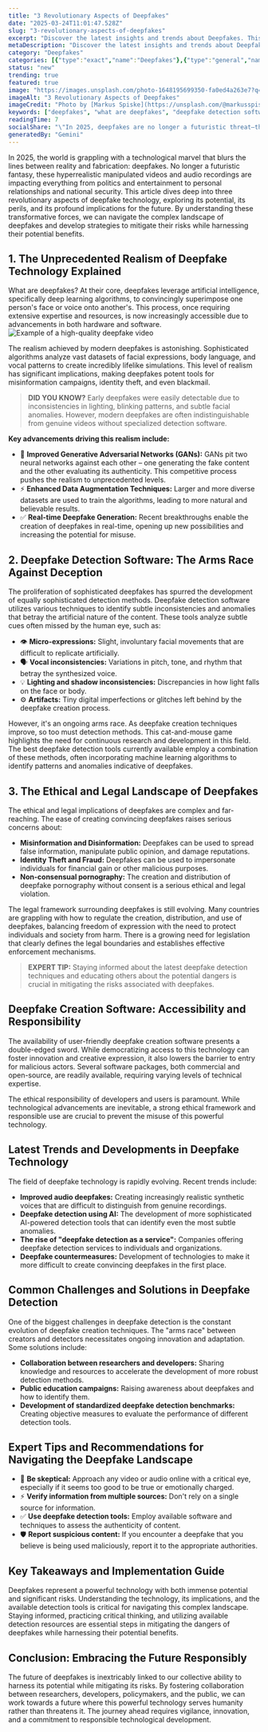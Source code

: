 ```yaml
---
title: "3 Revolutionary Aspects of Deepfakes"
date: "2025-03-24T11:01:47.528Z"
slug: "3-revolutionary-aspects-of-deepfakes"
excerpt: "Discover the latest insights and trends about Deepfakes. This comprehensive guide covers everything you need to know about Deepfakes in 2025."
metaDescription: "Discover the latest insights and trends about Deepfakes. This comprehensive guide covers everything you need to know about Deepfakes in 2025."
category: "Deepfakes"
categories: [{"type":"exact","name":"Deepfakes"},{"type":"general","name":"Artificial Intelligence"},{"type":"medium","name":"Computer Vision"},{"type":"specific","name":"Image Synthesis"},{"type":"niche","name":"Generative Adversarial Networks"}]
status: "new"
trending: true
featured: true
image: "https://images.unsplash.com/photo-1648195699350-fa0ed4a263e7?q=85&w=1200&fit=max&fm=webp&auto=compress"
imageAlt: "3 Revolutionary Aspects of Deepfakes"
imageCredit: "Photo by [Markus Spiske](https://unsplash.com/@markusspiske) on Unsplash"
keywords: ["deepfakes", "what are deepfakes", "deepfake detection software", "how to spot a deepfake", "deepfake technology explained", "best deepfake detection tools", "deepfake video examples", "dangers of deepfakes", "deepfake creation software", "deepfake ethics and legality"]
readingTime: 7
socialShare: "\"In 2025, deepfakes are no longer a futuristic threat—they're a present-day reality.  Understanding their revolutionary aspects is crucial for navigating our increasingly digital world.\""
generatedBy: "Gemini"
---
```




In 2025, the world is grappling with a technological marvel that blurs the lines between reality and fabrication: deepfakes.  No longer a futuristic fantasy, these hyperrealistic manipulated videos and audio recordings are impacting everything from politics and entertainment to personal relationships and national security.  This article dives deep into three revolutionary aspects of deepfake technology, exploring its potential, its perils, and its profound implications for the future.  By understanding these transformative forces, we can navigate the complex landscape of deepfakes and develop strategies to mitigate their risks while harnessing their potential benefits.

## 1. The Unprecedented Realism of Deepfake Technology Explained

What are deepfakes?  At their core, deepfakes leverage artificial intelligence, specifically deep learning algorithms, to convincingly superimpose one person's face or voice onto another's.  This process, once requiring extensive expertise and resources, is now increasingly accessible due to advancements in both hardware and software.  ![Example of a high-quality deepfake video](https://images.unsplash.com/photo-1648195699350-fa0ed4a263e7?q=85&w=1200&fit=max&fm=webp&auto=compress)

The realism achieved by modern deepfakes is astonishing.  Sophisticated algorithms analyze vast datasets of facial expressions, body language, and vocal patterns to create incredibly lifelike simulations.  This level of realism has significant implications, making deepfakes potent tools for misinformation campaigns, identity theft, and even blackmail.

> **DID YOU KNOW?**  Early deepfakes were easily detectable due to inconsistencies in lighting, blinking patterns, and subtle facial anomalies.  However, modern deepfakes are often indistinguishable from genuine videos without specialized detection software.

**Key advancements driving this realism include:**

* 🔑 **Improved Generative Adversarial Networks (GANs):** GANs pit two neural networks against each other – one generating the fake content and the other evaluating its authenticity.  This competitive process pushes the realism to unprecedented levels.
* ⚡ **Enhanced Data Augmentation Techniques:**  Larger and more diverse datasets are used to train the algorithms, leading to more natural and believable results.
* ✅ **Real-time Deepfake Generation:**  Recent breakthroughs enable the creation of deepfakes in real-time, opening up new possibilities and increasing the potential for misuse.

## 2. Deepfake Detection Software: The Arms Race Against Deception

The proliferation of sophisticated deepfakes has spurred the development of equally sophisticated detection methods.  Deepfake detection software utilizes various techniques to identify subtle inconsistencies and anomalies that betray the artificial nature of the content. These tools analyze subtle cues often missed by the human eye, such as:

* 👁️ **Micro-expressions:**  Slight, involuntary facial movements that are difficult to replicate artificially.
* 🗣️ **Vocal inconsistencies:**  Variations in pitch, tone, and rhythm that betray the synthesized voice.
* 💡 **Lighting and shadow inconsistencies:**  Discrepancies in how light falls on the face or body.
* ⚙️ **Artifacts:**  Tiny digital imperfections or glitches left behind by the deepfake creation process.



However, it's an ongoing arms race. As deepfake creation techniques improve, so too must detection methods.  This cat-and-mouse game highlights the need for continuous research and development in this field.  The best deepfake detection tools currently available employ a combination of these methods, often incorporating machine learning algorithms to identify patterns and anomalies indicative of deepfakes.

## 3. The Ethical and Legal Landscape of Deepfakes

The ethical and legal implications of deepfakes are complex and far-reaching. The ease of creating convincing deepfakes raises serious concerns about:

* **Misinformation and Disinformation:**  Deepfakes can be used to spread false information, manipulate public opinion, and damage reputations.  
* **Identity Theft and Fraud:**  Deepfakes can be used to impersonate individuals for financial gain or other malicious purposes.
* **Non-consensual pornography:**  The creation and distribution of deepfake pornography without consent is a serious ethical and legal violation.

The legal framework surrounding deepfakes is still evolving.  Many countries are grappling with how to regulate the creation, distribution, and use of deepfakes, balancing freedom of expression with the need to protect individuals and society from harm.  There is a growing need for legislation that clearly defines the legal boundaries and establishes effective enforcement mechanisms.

> **EXPERT TIP:**  Staying informed about the latest deepfake detection techniques and educating others about the potential dangers is crucial in mitigating the risks associated with deepfakes.

## Deepfake Creation Software: Accessibility and Responsibility

The availability of user-friendly deepfake creation software presents a double-edged sword. While democratizing access to this technology can foster innovation and creative expression, it also lowers the barrier to entry for malicious actors.  Several software packages, both commercial and open-source, are readily available, requiring varying levels of technical expertise.  

The ethical responsibility of developers and users is paramount.  While technological advancements are inevitable, a strong ethical framework and responsible use are crucial to prevent the misuse of this powerful technology.

## Latest Trends and Developments in Deepfake Technology

The field of deepfake technology is rapidly evolving.  Recent trends include:

* **Improved audio deepfakes:**  Creating increasingly realistic synthetic voices that are difficult to distinguish from genuine recordings.
* **Deepfake detection using AI:**  The development of more sophisticated AI-powered detection tools that can identify even the most subtle anomalies.
* **The rise of "deepfake detection as a service":**  Companies offering deepfake detection services to individuals and organizations.
* **Deepfake countermeasures:**  Development of technologies to make it more difficult to create convincing deepfakes in the first place.

## Common Challenges and Solutions in Deepfake Detection

One of the biggest challenges in deepfake detection is the constant evolution of deepfake creation techniques.  The "arms race" between creators and detectors necessitates ongoing innovation and adaptation.  Some solutions include:

* **Collaboration between researchers and developers:**  Sharing knowledge and resources to accelerate the development of more robust detection methods.
* **Public education campaigns:**  Raising awareness about deepfakes and how to identify them.
* **Development of standardized deepfake detection benchmarks:**  Creating objective measures to evaluate the performance of different detection tools.

## Expert Tips and Recommendations for Navigating the Deepfake Landscape

* 🔑 **Be skeptical:**  Approach any video or audio online with a critical eye, especially if it seems too good to be true or emotionally charged.
* ⚡ **Verify information from multiple sources:**  Don't rely on a single source for information.
* ✅ **Use deepfake detection tools:**  Employ available software and techniques to assess the authenticity of content.
* 🛡️ **Report suspicious content:**  If you encounter a deepfake that you believe is being used maliciously, report it to the appropriate authorities.

## Key Takeaways and Implementation Guide

Deepfakes represent a powerful technology with both immense potential and significant risks.  Understanding the technology, its implications, and the available detection tools is critical for navigating this complex landscape.  Staying informed, practicing critical thinking, and utilizing available detection resources are essential steps in mitigating the dangers of deepfakes while harnessing their potential benefits.

## Conclusion: Embracing the Future Responsibly

The future of deepfakes is inextricably linked to our collective ability to harness its potential while mitigating its risks.  By fostering collaboration between researchers, developers, policymakers, and the public, we can work towards a future where this powerful technology serves humanity rather than threatens it.  The journey ahead requires vigilance, innovation, and a commitment to responsible technological development.

